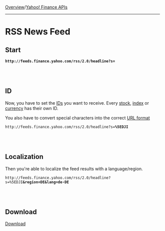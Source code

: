 [Overview](MainPage.md)/[Yahoo! Finance APIs](YahooFinanceAPIs.md)

---


# RSS News Feed #

## Start ##

**`http://feeds.finance.yahoo.com/rss/2.0/headline?s=`**

<br></br>

## ID ##

Now, you have to set the [IDs](interfaceIID#ID_(Readonly).md) you want to receive. Every [stock](classStockID#ID_(Readonly).md), [index](classIndexID#ID_(Readonly).md) or [currency](classCurrencyRelation#ID_(Readonly).md) has their own ID.

You also have to convert special characters into the correct [URL format](http://www.blooberry.com/indexdot/html/topics/urlencoding.htm)

`http://feeds.finance.yahoo.com/rss/2.0/headline?s=`**`%5EDJI`**

<br></br>

## Localization ##

Then you're able to localize the feed results with a language/region.

`http://feeds.finance.yahoo.com/rss/2.0/headline?s=%5EDJI`**`&region=DE&lang=de-DE`**

<br></br>

## Download ##

[Download](http://feeds.finance.yahoo.com/rss/2.0/headline?s=%5EDJI&region=DE&lang=de-DE)